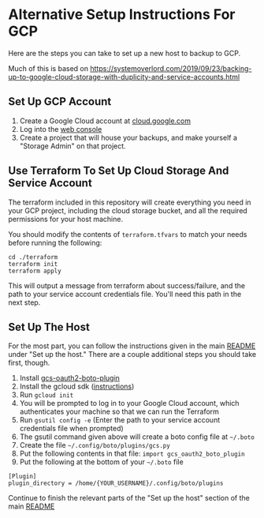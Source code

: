 # Alternative Setup Instructions For GCP

Here are the steps you can take to set up a new host to backup to GCP.

Much of this is based on https://systemoverlord.com/2019/09/23/backing-up-to-google-cloud-storage-with-duplicity-and-service-accounts.html

## Set Up GCP Account
1. Create a Google Cloud account at [cloud.google.com](https://cloud.google.com)
1. Log into the [web console](https://console.cloud.google.com)
1. Create a project that will house your backups, and make yourself a "Storage Admin" on that project.

## Use Terraform To Set Up Cloud Storage And Service Account
The terraform included in this repository will create everything you need in your GCP project, including the cloud storage bucket, and all the required permissions for your host machine.

You should modify the contents of `terraform.tfvars` to match your needs before running the following:

```
cd ./terraform
terraform init
terraform apply
```

This will output a message from terraform about success/failure, and the path to your service account credentials file. You'll need this path in the next step.

## Set Up The Host
For the most part, you can follow the instructions given in the main [README](../README.md) under "Set up the host." There are a couple additional steps you should take first, though.
1. Install [gcs-oauth2-boto-plugin](https://github.com/GoogleCloudPlatform/gcs-oauth2-boto-plugin)
1. Install the gcloud sdk ([instructions](https://cloud.google.com/sdk/docs/install))
1. Run `gcloud init`
1. You will be prompted to log in to your Google Cloud account, which authenticates your machine so that we can run the Terraform
1. Run `gsutil config -e` (Enter the path to your service account credentials file when prompted)
1. The gsutil command given above will create a boto config file at `~/.boto`
1. Create the file `~/.config/boto/plugins/gcs.py`
1. Put the following contents in that file: `import gcs_oauth2_boto_plugin`
1. Put the following at the bottom of your `~/.boto` file

```
[Plugin]
plugin_directory = /home/{YOUR_USERNAME}/.config/boto/plugins
```

Continue to finish the relevant parts of the "Set up the host" section of the main [README](../README.md)
